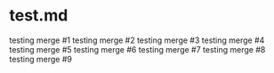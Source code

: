 # test.md

testing merge #1
testing merge #2
testing merge #3
testing merge #4
testing merge #5
testing merge #6
testing merge #7
testing merge #8
testing merge #9
